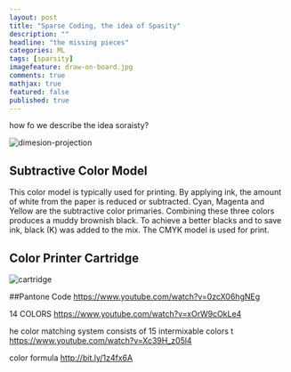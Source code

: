 ```yaml
---
layout: post
title: "Sparse Coding, the idea of Spasity"
description: ""
headline: "the missing pieces"
categories: ML
tags: [sparsity]
imagefeature: draw-on-board.jpg
comments: true
mathjax: true
featured: false
published: true
---
```


how fo we describe the idea soraisty?


![dimesion-projection](http://bit.ly/1EaD3hg)

## Subtractive Color Model 
This color model is typically used for printing. By applying ink, the amount of white from the paper is reduced or subtracted. Cyan, Magenta and Yellow are the subtractive color primaries. Combining these three colors produces a muddy brownish black.  To achieve a better blacks and to save ink, black (K) was added to the mix. The CMYK model is used for print.

## Color Printer Cartridge 
![cartridge](http://bit.ly/1EaFsbP)

##Pantone Code
https://www.youtube.com/watch?v=0zcX06hgNEg

14 COLORS 
https://www.youtube.com/watch?v=xOrW9cOkLe4

he color matching system consists of 15 intermixable colors t
https://www.youtube.com/watch?v=Xc39H_z05l4



color formula
http://bit.ly/1z4fx6A


